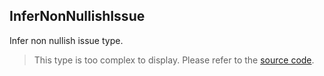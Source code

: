 InferNonNullishIssue
--------------------

Infer non nullish issue type.

> This type is too complex to display. Please refer to the [source code](https://github.com/fabian-hiller/valibot/blob/main/library/src/schemas/nonNullish/types.ts).